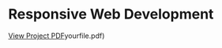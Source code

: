 # Responsive Web Development

[View Project PDF](https://github.com/tarintrader/NCI/new/main/Responsive%20Web%20Development)yourfile.pdf)
